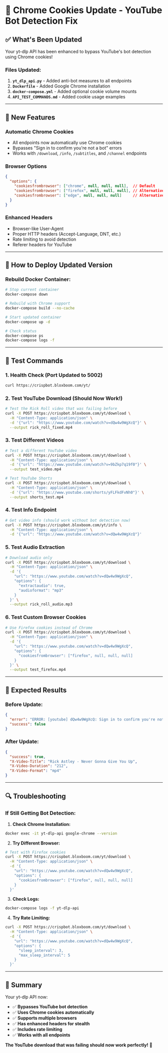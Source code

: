 # 🍪 Chrome Cookies Update - YouTube Bot Detection Fix

## ✅ **What's Been Updated**

Your yt-dlp API has been enhanced to bypass YouTube's bot detection using Chrome cookies!

### **Files Updated:**

1. **`yt_dlp_api.py`** - Added anti-bot measures to all endpoints
2. **`Dockerfile`** - Added Google Chrome installation
3. **`docker-compose.yml`** - Added optional cookie volume mounts
4. **`API_TEST_COMMANDS.md`** - Added cookie usage examples

---

## 🔧 **New Features**

### **Automatic Chrome Cookies**
- All endpoints now automatically use Chrome cookies
- Bypasses "Sign in to confirm you're not a bot" errors
- Works with `/download`, `/info`, `/subtitles`, and `/channel` endpoints

### **Browser Options**
```json
{
  "options": {
    "cookiesfrombrowser": ["chrome", null, null, null],  // Default
    "cookiesfrombrowser": ["firefox", null, null, null], // Alternative
    "cookiesfrombrowser": ["edge", null, null, null]     // Alternative
  }
}
```

### **Enhanced Headers**
- Browser-like User-Agent
- Proper HTTP headers (Accept-Language, DNT, etc.)
- Rate limiting to avoid detection
- Referer headers for YouTube

---

## 🚀 **How to Deploy Updated Version**

### **Rebuild Docker Container:**
```bash
# Stop current container
docker-compose down

# Rebuild with Chrome support
docker-compose build --no-cache

# Start updated container
docker-compose up -d

# Check status
docker-compose ps
docker-compose logs -f
```

---

## 🧪 **Test Commands**

### **1. Health Check (Port Updated to 5002)**
```bash
curl https://crispbot.bloxboom.com/yt/
```

### **2. Test YouTube Download (Should Now Work!)**
```bash
# Test the Rick Roll video that was failing before
curl -X POST https://crispbot.bloxboom.com/yt/download \
  -H "Content-Type: application/json" \
  -d '{"url": "https://www.youtube.com/watch?v=dQw4w9WgXcQ"}' \
  --output rick_roll_fixed.mp4
```

### **3. Test Different Videos**
```bash
# Test a different YouTube video
curl -X POST https://crispbot.bloxboom.com/yt/download \
  -H "Content-Type: application/json" \
  -d '{"url": "https://www.youtube.com/watch?v=9bZkp7q19f0"}' \
  --output test_video.mp4

# Test YouTube Shorts
curl -X POST https://crispbot.bloxboom.com/yt/download \
  -H "Content-Type: application/json" \
  -d '{"url": "https://www.youtube.com/shorts/yFLFkdFvNh0"}' \
  --output shorts_test.mp4
```

### **4. Test Info Endpoint**
```bash
# Get video info (should work without bot detection now)
curl -X POST https://crispbot.bloxboom.com/yt/info \
  -H "Content-Type: application/json" \
  -d '{"url": "https://www.youtube.com/watch?v=dQw4w9WgXcQ"}'
```

### **5. Test Audio Extraction**
```bash
# Download audio only
curl -X POST https://crispbot.bloxboom.com/yt/download \
  -H "Content-Type: application/json" \
  -d '{
    "url": "https://www.youtube.com/watch?v=dQw4w9WgXcQ",
    "options": {
      "extractaudio": true,
      "audioformat": "mp3"
    }
  }' \
  --output rick_roll_audio.mp3
```

### **6. Test Custom Browser Cookies**
```bash
# Use Firefox cookies instead of Chrome
curl -X POST https://crispbot.bloxboom.com/yt/download \
  -H "Content-Type: application/json" \
  -d '{
    "url": "https://www.youtube.com/watch?v=dQw4w9WgXcQ",
    "options": {
      "cookiesfrombrowser": ["firefox", null, null, null]
    }
  }' \
  --output test_firefox.mp4
```

---

## 🎯 **Expected Results**

### **Before Update:**
```json
{
  "error": "ERROR: [youtube] dQw4w9WgXcQ: Sign in to confirm you're not a bot...",
  "success": false
}
```

### **After Update:**
```json
{
  "success": true,
  "X-Video-Title": "Rick Astley - Never Gonna Give You Up",
  "X-Video-Duration": "212",
  "X-Video-Format": "mp4"
}
```

---

## 🔍 **Troubleshooting**

### **If Still Getting Bot Detection:**

1. **Check Chrome Installation:**
```bash
docker exec -it yt-dlp-api google-chrome --version
```

2. **Try Different Browser:**
```bash
# Test with Firefox cookies
curl -X POST https://crispbot.bloxboom.com/yt/download \
  -H "Content-Type: application/json" \
  -d '{
    "url": "https://www.youtube.com/watch?v=dQw4w9WgXcQ",
    "options": {
      "cookiesfrombrowser": ["firefox", null, null, null]
    }
  }'
```

3. **Check Logs:**
```bash
docker-compose logs -f yt-dlp-api
```

4. **Try Rate Limiting:**
```bash
curl -X POST https://crispbot.bloxboom.com/yt/download \
  -H "Content-Type: application/json" \
  -d '{
    "url": "https://www.youtube.com/watch?v=dQw4w9WgXcQ",
    "options": {
      "sleep_interval": 3,
      "max_sleep_interval": 5
    }
  }'
```

---

## 🎉 **Summary**

Your yt-dlp API now:
- ✅ **Bypasses YouTube bot detection**
- ✅ **Uses Chrome cookies automatically**  
- ✅ **Supports multiple browsers**
- ✅ **Has enhanced headers for stealth**
- ✅ **Includes rate limiting**
- ✅ **Works with all endpoints**

**The YouTube download that was failing should now work perfectly!** 🚀 